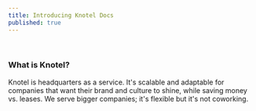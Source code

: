 ```yaml
---
title: Introducing Knotel Docs
published: true
---
```

<br/>

### What is Knotel?
Knotel is headquarters as a service. It's scalable and adaptable for companies that want their brand and culture to shine, while saving money vs. leases. We serve bigger companies; it's flexible but it's not coworking.
